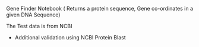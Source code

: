 Gene Finder Notebook ( Returns a protein sequence, Gene co-ordinates in a given DNA Sequence)

The Test data is from NCBI 
- Additional validation using NCBI Protein Blast
